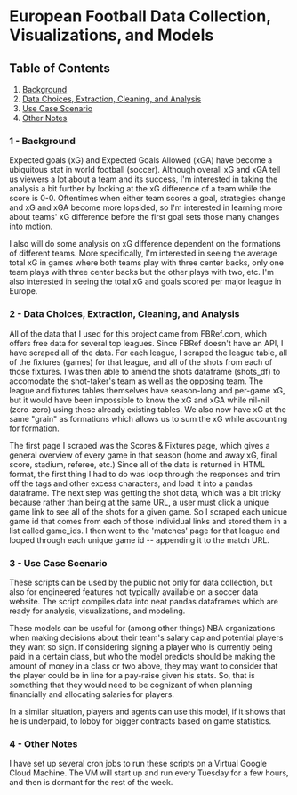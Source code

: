# European Football Data Collection, Visualizations, and Models

## Table of Contents
1. [Background](#Background)
2. [Data Choices, Extraction, Cleaning, and Analysis](#Data_Choices)
3. [Use Case Scenario](#Use_Case_Scenario)
4. [Other Notes](#Other_Notes)


### 1 - Background <a name="Background"></a>
Expected goals (xG) and Expected Goals Allowed (xGA) have become a ubiquitous stat in world football (soccer). Although overall xG and xGA tell us viewers a lot about a team and its success, I'm interested in taking the analysis a bit further by looking at the xG difference of a team while the score is 0-0. Oftentimes when either team scores a goal, strategies change and xG and xGA become more lopsided, so I'm interested in learning more about teams' xG difference before the first goal sets those many changes into motion.

I also will do some analysis on xG difference dependent on the formations of different teams. More specifically, I'm interested in seeing the average total xG in games where both teams play with three center backs, only one team plays with three center backs but the other plays with two, etc. I'm also interested in seeing the total xG and goals scored per major league in Europe.

### 2 -  Data Choices, Extraction, Cleaning, and Analysis<a name="Data_Choices"></a>
All of the data that I used for this project came from FBRef.com, which offers free data for several top leagues. Since FBRef doesn't have an API, I have scraped all of the data. For each league, I scraped the league table, all of the fixtures (games) for that league, and all of the shots from each of those fixtures. I was then able to amend the shots dataframe (shots_df) to accomodate the shot-taker's team as well as the opposing team. The league and fixtures tables themselves have season-long and per-game xG, but it would have been impossible to know the xG and xGA while nil-nil (zero-zero) using these already existing tables. We also now have xG at the same "grain" as formations which allows us to sum the xG while accounting for formation.

The first page I scraped was the Scores & Fixtures page, which gives a general overview of every game in that season (home and away xG, final score, stadium, referee, etc.) Since all of the data is returned in HTML format, the first thing I had to do was loop through the responses and trim off the tags and other excess characters, and load it into a pandas dataframe. The next step was getting the shot data, which was a bit tricky because rather than being at the same URL, a user must click a unique game link to see all of the shots for a given game. So I scraped each unique game id that comes from each of those individual links and stored them in a list called game_ids. I then went to the 'matches' page for that league and looped through each unique game id -- appending it to the match URL.


### 3 - Use Case Scenario <a name="Use_Case_Scenario"></a>
These scripts can be used by the public not only for data collection, but also for engineered features not typically available on a soccer data website. The script compiles data into neat pandas dataframes which are ready for analysis, visualizations, and modeling.

These models can be useful for (among other things) NBA organizations when making decisions about their team's salary cap and potential players they want so sign. If considering signing a player who is currently being paid in a certain class, but who the model predicts should be making the amount of money in a class or two above, they may want to consider that the player could be in line for a pay-raise given his stats. So, that is something that they would need to be cognizant of when planning financially and allocating salaries for players.

In a similar situation, players and agents can use this model, if it shows that he is underpaid, to lobby for bigger contracts based on game statistics.

### 4 - Other Notes <a name="Other_Notes"></a>

I have set up several cron jobs to run these scripts on a Virtual Google Cloud Machine. The VM will start up and run every Tuesday for a few hours, and then is dormant for the rest of the week.